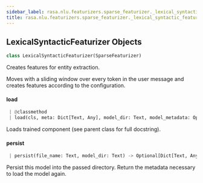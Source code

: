 ```yaml
---
sidebar_label: rasa.nlu.featurizers.sparse_featurizer._lexical_syntactic_featurizer
title: rasa.nlu.featurizers.sparse_featurizer._lexical_syntactic_featurizer
---
```

## LexicalSyntacticFeaturizer Objects

```python
class LexicalSyntacticFeaturizer(SparseFeaturizer)
```

Creates features for entity extraction.

Moves with a sliding window over every token in the user message and creates
features according to the configuration.

#### load

```python
 | @classmethod
 | load(cls, meta: Dict[Text, Any], model_dir: Text, model_metadata: Optional[Metadata] = None, cached_component: Optional["LexicalSyntacticFeaturizer"] = None, **kwargs: Any, ,) -> "LexicalSyntacticFeaturizer"
```

Loads trained component (see parent class for full docstring).

#### persist

```python
 | persist(file_name: Text, model_dir: Text) -> Optional[Dict[Text, Any]]
```

Persist this model into the passed directory.
Return the metadata necessary to load the model again.

